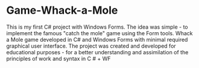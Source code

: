 # Game-Whack-a-Mole
This is my first C# project with Windows Forms. The idea was simple - to implement the famous "catch the mole" game using the Form tools.
Whack a Mole game developed in C# and Windows Forms with minimal required graphical user interface. The project was created and developed for educational purposes - for a better understanding and assimilation of the principles of work and syntax in C # + WF
